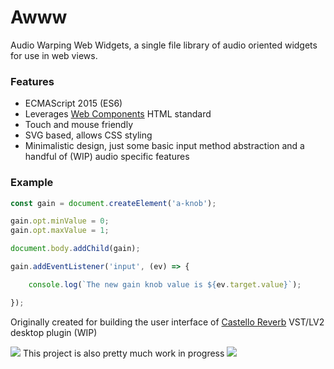 # Awww

Audio Warping Web Widgets, a single file library of audio oriented widgets for use in web views.

### Features

* ECMAScript 2015 (ES6)
* Leverages [Web Components](https://developer.mozilla.org/en-US/docs/Web/Web_Components) HTML standard
* Touch and mouse friendly
* SVG based, allows CSS styling
* Minimalistic design, just some basic input method abstraction and a handful of (WIP) audio specific features

### Example

```JavaScript
const gain = document.createElement('a-knob');

gain.opt.minValue = 0;
gain.opt.maxValue = 1;

document.body.addChild(gain);

gain.addEventListener('input', (ev) => {

    console.log(`The new gain knob value is ${ev.target.value}`);

});
```

Originally created for building the user interface of [Castello Reverb](https://github.com/lucianoiam/castello-rev) VST/LV2 desktop plugin (WIP)

![](http://textfiles.com/underconstruction/AtAthensOracle1388imagesconstruct.gif) This project is also pretty much work in progress ![](http://textfiles.com/underconstruction/AtAthensOracle1388imagesconstruct.gif)
